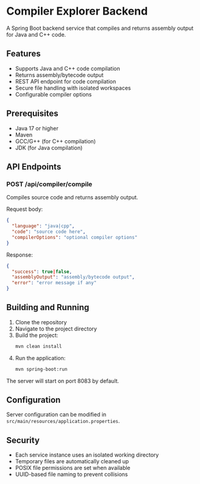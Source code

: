 # Compiler Explorer Backend

A Spring Boot backend service that compiles and returns assembly output for Java and C++ code.

## Features

- Supports Java and C++ code compilation
- Returns assembly/bytecode output
- REST API endpoint for code compilation
- Secure file handling with isolated workspaces
- Configurable compiler options

## Prerequisites

- Java 17 or higher
- Maven
- GCC/G++ (for C++ compilation)
- JDK (for Java compilation)

## API Endpoints

### POST /api/compiler/compile

Compiles source code and returns assembly output.

Request body:
```json
{
  "language": "java|cpp",
  "code": "source code here",
  "compilerOptions": "optional compiler options"
}
```

Response:
```json
{
  "success": true|false,
  "assemblyOutput": "assembly/bytecode output",
  "error": "error message if any"
}
```

## Building and Running

1. Clone the repository
2. Navigate to the project directory
3. Build the project:
   ```bash
   mvn clean install
   ```
4. Run the application:
   ```bash
   mvn spring-boot:run
   ```

The server will start on port 8083 by default.

## Configuration

Server configuration can be modified in `src/main/resources/application.properties`.

## Security

- Each service instance uses an isolated working directory
- Temporary files are automatically cleaned up
- POSIX file permissions are set when available
- UUID-based file naming to prevent collisions

